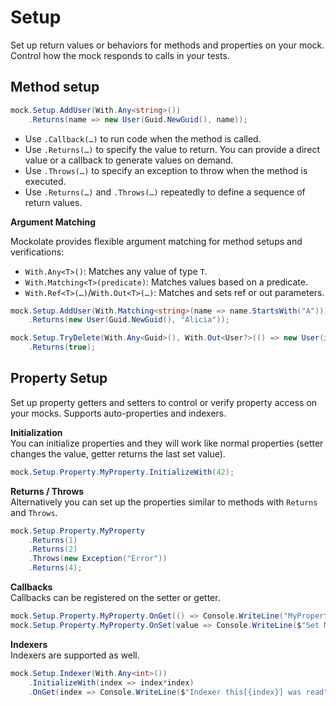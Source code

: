 # Setup

Set up return values or behaviors for methods and properties on your mock. Control how the mock responds to calls in your tests.

## Method setup
```csharp
mock.Setup.AddUser(With.Any<string>())
    .Returns(name => new User(Guid.NewGuid(), name));
```

- Use `.Callback(…)` to run code when the method is called.
- Use `.Returns(…)` to specify the value to return. You can provide a direct value or a callback to generate values on demand.
- Use `.Throws(…)` to specify an exception to throw when the method is executed.
- Use `.Returns(…)` and `.Throws(…)` repeatedly to define a sequence of return values.

**Argument Matching**

Mockolate provides flexible argument matching for method setups and verifications:

- `With.Any<T>()`: Matches any value of type `T`.
- `With.Matching<T>(predicate)`: Matches values based on a predicate.
- `With.Ref<T>(…)`/`With.Out<T>(…)`: Matches and sets ref or out parameters.

```csharp
mock.Setup.AddUser(With.Matching<string>(name => name.StartsWith("A")))
    .Returns(new User(Guid.NewGuid(), "Alicia"));

mock.Setup.TryDelete(With.Any<Guid>(), With.Out<User?>(() => new User(id, "Alice")))
    .Returns(true);
```

## Property Setup

Set up property getters and setters to control or verify property access on your mocks. Supports auto-properties and indexers.

**Initialization**  
You can initialize properties and they will work like normal properties (setter changes the value, getter returns the last set value).

```csharp
mock.Setup.Property.MyProperty.InitializeWith(42);
```

**Returns / Throws**  
Alternatively you can set up the properties similar to methods with `Returns` and `Throws`.
```csharp
mock.Setup.Property.MyProperty
	.Returns(1)
	.Returns(2)
	.Throws(new Exception("Error"))
	.Returns(4);
```

**Callbacks**  
Callbacks can be registered on the setter or getter.
```csharp
mock.Setup.Property.MyProperty.OnGet(() => Console.WriteLine("MyProperty was read!"));
mock.Setup.Property.MyProperty.OnSet(value => Console.WriteLine($"Set MyProperty to {value}!"));
```

**Indexers**  
Indexers are supported as well.
```csharp
mock.Setup.Indexer(With.Any<int>())
	.InitializeWith(index => index*index)
	.OnGet(index => Console.WriteLine($"Indexer this[{index}] was read"));
```
